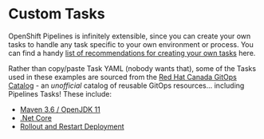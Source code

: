 # Custom Tasks

OpenShift Pipelines is infinitely extensible, since you can create your own tasks to handle any task specific to your own environment or process. You can find a handy [list of recommendations for creating your own tasks](https://github.com/tektoncd/catalog/blob/main/recommendations.md) here.

Rather than copy/paste Task YAML (nobody wants that), some of the Tasks used in these examples are sourced from the [Red Hat Canada GitOps Catalog](https://github.com/redhat-canada-gitops/catalog) - an *unofficial* catalog of reusable GitOps resources... including Pipelines Tasks!  These include:
* [Maven 3.6 / OpenJDK 11](https://github.com/redhat-canada-gitops/catalog/tree/master/openshift-pipelines-tasks/maven/base)
* [.Net Core](https://github.com/redhat-canada-gitops/catalog/tree/master/openshift-pipelines-tasks/dotnet)
* [Rollout and Restart Deployment](https://github.com/redhat-canada-gitops/catalog/tree/master/openshift-pipelines-tasks/rollout-restart/base)